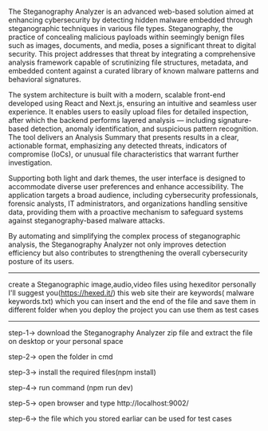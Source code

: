 The Steganography Analyzer is an advanced web-based solution aimed at enhancing cybersecurity by detecting hidden malware embedded through steganographic techniques in various file types. Steganography, the practice of concealing malicious payloads within seemingly benign files such as images, documents, and media, poses a significant threat to digital security. This project addresses that threat by integrating a comprehensive analysis framework capable of scrutinizing file structures, metadata, and embedded content against a curated library of known malware patterns and behavioral signatures.

The system architecture is built with a modern, scalable front-end developed using React and Next.js, ensuring an intuitive and seamless user experience. It enables users to easily upload files for detailed inspection, after which the backend performs layered analysis — including signature-based detection, anomaly identification, and suspicious pattern recognition. The tool delivers an Analysis Summary that presents results in a clear, actionable format, emphasizing any detected threats, indicators of compromise (IoCs), or unusual file characteristics that warrant further investigation.

Supporting both light and dark themes, the user interface is designed to accommodate diverse user preferences and enhance accessibility. The application targets a broad audience, including cybersecurity professionals, forensic analysts, IT administrators, and organizations handling sensitive data, providing them with a proactive mechanism to safeguard systems against steganography-based malware attacks.

By automating and simplifying the complex process of steganographic analysis, the Steganography Analyzer not only improves detection efficiency but also contributes to strengthening the overall cybersecurity posture of its users.


-----------------------------------------------------------------------------------------------------------------------------------------------------------------------
create a Steganographic image,audio,video files using hexeditor personally I'll suggest you(https://hexed.it/) this web site their are keywords( malware keywords.txt) which you can insert and the end of the file and save them in different folder when you deploy the project you can use them as test cases 

-----------------------------------------------------------------------------------------------------------------------------------------------------------------------
step-1-> download the Steganography Analyzer zip file and extract the file on desktop or your personal space

step-2-> open the folder in cmd 

step-3-> install the required files(npm install)

step-4-> run command (npm run dev)

step-5-> open browser and type http://localhost:9002/

step-6-> the file which you stored earliar can be used for test cases 
